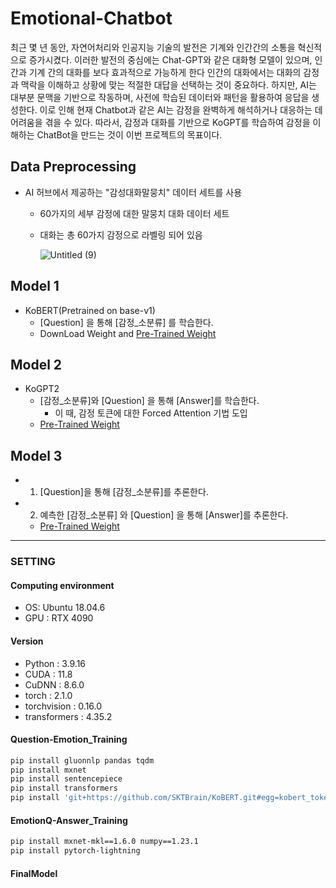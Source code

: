 # Emotional-Chatbot

최근 몇 년 동안, 자연어처리와 인공지능 기술의 발전은 기계와 인간간의 소통을 혁신적으로 증가시켰다. 이러한 발전의 중심에는 Chat-GPT와 같은 대화형 모델이 있으며, 인간과 기계 간의 대화를 보다 효과적으로 가능하게 한다 인간의 대화에서는 대화의 감정과 맥락을 이해하고 상황에 맞는 적절한 대답을 선택하는 것이 중요하다. 하지만, AI는 대부분 문맥을 기반으로 작동하며, 사전에 학습된 데이터와 패턴을 활용하여 응답을 생성한다. 이로 인해 현재 Chatbot과 같은 AI는 감정을 완벽하게 해석하거나 대응하는 데 어려움을 겪을 수 있다. 따라서, 감정과 대화를 기반으로 KoGPT를 학습하여 감정을 이해하는 ChatBot을 만드는 것이 이번 프로젝트의 목표이다.  

## Data Preprocessing
- AI 허브에서 제공하는 "감성대화말뭉치" 데이터 세트를 사용
  - 60가지의 세부 감정에 대한 말뭉치 대화 데이터 세트
  - 대화는 총 60가지 감정으로 라벨링 되어 있음

    ![Untitled (9)](https://github.com/hankyuwon/Emotional-Chatbot/assets/98513704/e2c3ef9f-1b71-4aba-a8dd-abad14253b50)

## Model 1
 - KoBERT(Pretrained on base-v1)
   - [Question] 을 통해 [감정_소분류] 를 학습한다.
   - DownLoad Weight and  [Pre-Trained Weight](https://drive.google.com/drive/u/0/folders/1V4v0ppYLoDvwemRnVpd-0QCYnCnqDSsl)

## Model 2
 - KoGPT2
   - [감정_소분류]와 [Question] 을 통해 [Answer]를 학습한다.
     - 이 때, 감정 토큰에 대한 Forced Attention 기법 도입
   - [Pre-Trained Weight](https://drive.google.com/drive/u/0/folders/13MgcxhXt_BPmEg9-LK1y8Af2gPoBrRI2)

## Model 3
- 1) [Question]을 통해 [감정_소분류]를 추론한다.
- 2) 예측한 [감정_소분류] 와 [Question] 을 통해 [Answer]를 추론한다.
    - [Pre-Trained Weight](https://drive.google.com/drive/u/0/folders/1XFDGbr1ATrh1g_LSEyxZy5arHYFVc50M)

---
### SETTING

#### Computing environment
- OS: Ubuntu 18.04.6
- GPU : RTX 4090

#### Version
- Python : 3.9.16
- CUDA : 11.8
- CuDNN : 8.6.0
- torch : 2.1.0
- torchvision : 0.16.0
- transformers : 4.35.2

#### Question-Emotion_Training
```bash
pip install gluonnlp pandas tqdm
pip install mxnet
pip install sentencepiece
pip install transformers
pip install 'git+https://github.com/SKTBrain/KoBERT.git#egg=kobert_tokenizer&subdirectory=kobert_hf'
```

#### EmotionQ-Answer_Training
```bash
pip install mxnet-mkl==1.6.0 numpy==1.23.1
pip install pytorch-lightning
```

#### FinalModel
```bash
```